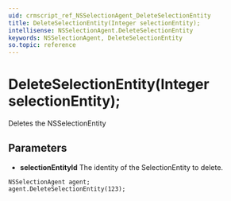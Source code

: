 ```yaml
---
uid: crmscript_ref_NSSelectionAgent_DeleteSelectionEntity
title: DeleteSelectionEntity(Integer selectionEntity);
intellisense: NSSelectionAgent.DeleteSelectionEntity
keywords: NSSelectionAgent, DeleteSelectionEntity
so.topic: reference
---
```


# DeleteSelectionEntity(Integer selectionEntity);

Deletes the NSSelectionEntity
 
## Parameters

* **selectionEntityId** The identity of the SelectionEntity to delete.

```crmscript
NSSelectionAgent agent;
agent.DeleteSelectionEntity(123);
```

